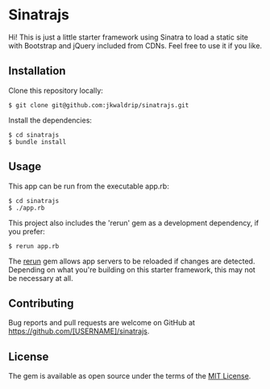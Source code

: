 # Sinatrajs

Hi!  This is just a little starter framework using Sinatra to load a static site
with Bootstrap and jQuery included from CDNs.  Feel free to use it if you like.

## Installation

Clone this repository locally:

    $ git clone git@github.com:jkwaldrip/sinatrajs.git

Install the dependencies:

    $ cd sinatrajs
    $ bundle install

## Usage

This app can be run from the executable app.rb:

    $ cd sinatrajs
    $ ./app.rb

This project also includes the 'rerun' gem as a development dependency, if you prefer:

    $ rerun app.rb

The [rerun](https://github.com/alexch/rerun) gem allows app servers to be reloaded if changes are detected.
Depending on what you're building on this starter framework, this may not be necessary at all.


## Contributing

Bug reports and pull requests are welcome on GitHub at https://github.com/[USERNAME]/sinatrajs.


## License

The gem is available as open source under the terms of the [MIT License](http://opensource.org/licenses/MIT).

